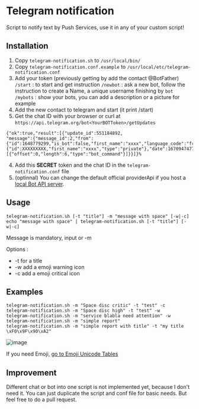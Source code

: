 # Telegram notification
Script to notify text by Push Services, use it in any of your custom script!
## Installation

1. Copy `telegram-notification.sh` to `/usr/local/bin/`
2. Copy `telegram-notification.conf.example` to `/usr/local/etc/telegram-notification.conf`
3. Add your token (previously getting by add the contact @BotFather)
   `/start` : to start and get instruction
   `/newbot` : ask a new bot, follow the instruction to create a Name, a unique username finishing by `bot`
   `/mybots` : show your bots, you can add a description or a picture for example
4. Add the new contact to telegram and start (it print /start)
4. Get the chat ID with your browser or curl at `https://api.telegram.org/bot<YourBOTToken>/getUpdates`
```
{"ok":true,"result":[{"update_id":551184892,
"message":{"message_id":2,"from":{"id":1648779299,"is_bot":false,"first_name":"xxxx","language_code":"fr"},"chat":{"id":XXXXXXXXX,"first_name":"xxxx","type":"private"},"date":1670947477,"text":"/start","entities":[{"offset":0,"length":6,"type":"bot_command"}]}}]}%
```
4. Add this **SECRET** token and the chat ID in the `telegram-notification.conf` file
5. (optinnal) You can change the default official providerApi if you host a [local Bot API server](https://core.telegram.org/bots/api#using-a-local-bot-api-server).
## Usage
`telegram-notification.sh [-t "title"] -m "message with space" [-w|-c]`
`echo "message with space" | telegram-notification.sh [-t "title"] [-w|-c]`

Message is mandatory, input or -m

Options :
*  -t for a title
*  -w add a emoji warning icon
*  -c add a emoji critical icon

## Examples
```
telegram-notification.sh -m "Space disc critic" -t "test" -c
telegram-notification.sh -m "Space disc high" -t "test" -w 
telegram-notification.sh -m "service blabla need attention" -w
telegram-notification.sh -m "simple report"
telegram-notification.sh -m "simple report with title" -t "my title \xF0\x9F\x90\xA2" 
```
![image](https://user-images.githubusercontent.com/11537542/208308788-318df4c9-883b-4301-a4ed-ba4daaf6279e.png)

If you need Emoji, [go to Emoji Unicode Tables](https://apps.timwhitlock.info/emoji/tables/unicode)

## Improvement
Different chat or bot into one script is not implemented yet, because I don't need it. You can just duplicate the script and conf file for basic needs. But feel free to do a pull request.
